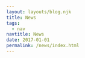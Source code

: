 ```yaml
---
layout: layouts/blog.njk
title: News
tags:
  - nav
navtitle: News 
date: 2017-01-01
permalink: /news/index.html
---
```

